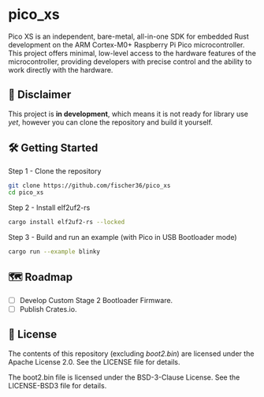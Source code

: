 # pico_xs
Pico XS is an independent, bare-metal, all-in-one SDK for embedded Rust development on the ARM Cortex-M0+ Raspberry Pi Pico microcontroller. This project offers minimal, low-level access to the hardware features of the microcontroller, providing developers with precise control and the ability to work directly with the hardware.
## 🚧 Disclaimer 
This project is **in development**, which means it is not ready for library use *yet*, however you can clone the repository and build it yourself.
## 🛠️ Getting Started
Step 1 - Clone the repository
```bash
git clone https://github.com/fischer36/pico_xs
cd pico_xs
```
Step 2 - Install elf2uf2-rs
```bash
cargo install elf2uf2-rs --locked
```
Step 3 - Build and run an example (with Pico in USB Bootloader mode)
```bash
cargo run --example blinky
```
## 🗺️ Roadmap
- [ ] Develop Custom Stage 2 Bootloader Firmware.
- [ ] Publish Crates.io.
## 📜 License
The contents of this repository (excluding *boot2.bin*) are licensed under the Apache License 2.0. See the LICENSE file for details.

The boot2.bin file is licensed under the BSD-3-Clause License. See the LICENSE-BSD3 file for details.
